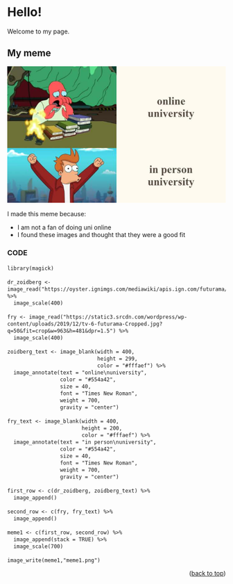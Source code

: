 # Hello!
Welcome to my page. 

## My meme
![](meme1.png)

I made this meme because:
* I am not a fan of doing uni online
* I found these images and thought that they were a good fit

### CODE
```
library(magick)

dr_zoidberg <- image_read("https://oyster.ignimgs.com/mediawiki/apis.ign.com/futurama/4/4b/Slinky.jpg") %>%
  image_scale(400)

fry <- image_read("https://static3.srcdn.com/wordpress/wp-content/uploads/2019/12/tv-6-futurama-Cropped.jpg?q=50&fit=crop&w=963&h=481&dpr=1.5") %>%
  image_scale(400)

zoidberg_text <- image_blank(width = 400,
                             height = 299,
                             color = "#fffaef") %>%
  image_annotate(text = "online\nuniversity",
                 color = "#554a42",
                 size = 40,
                 font = "Times New Roman",
                 weight = 700,
                 gravity = "center")

fry_text <- image_blank(width = 400,
                        height = 200,
                        color = "#fffaef") %>%
  image_annotate(text = "in person\nuniversity",
                 color = "#554a42",
                 size = 40,
                 font = "Times New Roman",
                 weight = 700,
                 gravity = "center")

first_row <- c(dr_zoidberg, zoidberg_text) %>%
  image_append()

second_row <- c(fry, fry_text) %>%
  image_append()

meme1 <- c(first_row, second_row) %>%
  image_append(stack = TRUE) %>%
  image_scale(700)
  
image_write(meme1,"meme1.png")
```

<p align="right">(<a href="#top">back to top</a>)</p>
